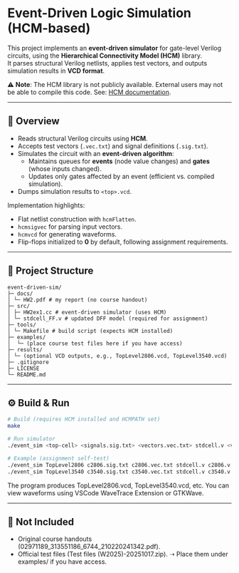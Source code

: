 # Event-Driven Logic Simulation (HCM-based)

This project implements an **event-driven simulator** for gate-level Verilog circuits,
using the **Hierarchical Connectivity Model (HCM)** library.  
It parses structural Verilog netlists, applies test vectors, and outputs simulation results
in **VCD format**.

⚠️ **Note**: The HCM library is not publicly available. External users may not be able
to compile this code. See: [HCM documentation](https://focused-lalande-5a6539.netlify.app/index.html).

---

## 📖 Overview
- Reads structural Verilog circuits using **HCM**.
- Accepts test vectors (`.vec.txt`) and signal definitions (`.sig.txt`).
- Simulates the circuit with an **event-driven algorithm**:
  - Maintains queues for **events** (node value changes) and **gates** (whose inputs changed).
  - Updates only gates affected by an event (efficient vs. compiled simulation).
- Dumps simulation results to `<top>.vcd`.

Implementation highlights:
- Flat netlist construction with `hcmFlatten`.
- `hcmsigvec` for parsing input vectors.
- `hcmvcd` for generating waveforms.
- Flip-flops initialized to **0** by default, following assignment requirements.

---

## 📂 Project Structure
```
event-driven-sim/
├─ docs/
│ └─ HW2.pdf # my report (no course handout)
├─ src/
│ ├─ HW2ex1.cc # event-driven simulator (uses HCM)
│ └─ stdcell_FF.v # updated DFF model (required for assignment)
├─ tools/
│ └─ Makefile # build script (expects HCM installed)
├─ examples/
│  └─ (place course test files here if you have access)
├─ results/
│ └─ (optional VCD outputs, e.g., TopLevel2806.vcd, TopLevel3540.vcd)
├─ .gitignore
├─ LICENSE
└─ README.md
```

---

## ⚙️ Build & Run
```bash
# Build (requires HCM installed and HCMPATH set)
make

# Run simulator
./event_sim <top-cell> <signals.sig.txt> <vectors.vec.txt> stdcell.v <verilog_files...>

# Example (assignment self-test)
./event_sim TopLevel2806 c2806.sig.txt c2806.vec.txt stdcell.v c2806.v
./event_sim TopLevel3540 c3540.sig.txt c3540.vec.txt stdcell.v c3540.v
```

The program produces TopLevel2806.vcd, TopLevel3540.vcd, etc.
You can view waveforms using VSCode WaveTrace Extension or GTKWave.

---

## 🚫 Not Included
- Original course handouts (02971189_313551186_6744_210220241342.pdf).
- Official test files (Test files (W2025)-20251017.zip).
➝ Place them under examples/ if you have access.

